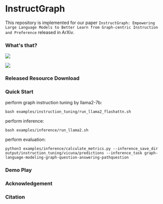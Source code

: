 # InstructGraph

This repository is implemented for our paper ```InstructGraph: Empowering Large Language Models to Better Learn from Graph-centric Instruction and Preference``` released in ArXiv.

### What's that?

![](./images/instructgraph_all_task.png)

![](./images/instructgraph_framework.png)

### Released Resource Download


### Quick Start


perform graph instruction tuning by llama2-7b:
```
bash examples/instruction_tuning/run_llama2_flashattn.sh
```

perform inference:
```
bash examples/inference/run_llama2.sh
```

perform evaluation:
```
python3 examples/inference/calculate_metrics.py --inference_save_dir output/instruction_tuning/vicuna/predictions --inference_task graph-language-modeling-graph-question-answering-pathquestion
```


### Demo Play


### Acknowledgement


### Citation